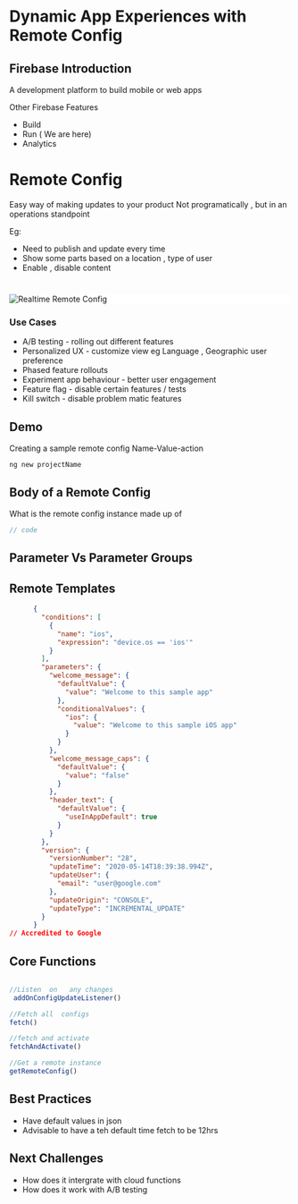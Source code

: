 
# Dynamic App Experiences with Remote Config



## Firebase Introduction 
A  development platform to build  mobile or  web apps 


Other Firebase Features 
- Build 
- Run ( We are here)
- Analytics 


# Remote Config
Easy way of making  updates to your  product 
Not  programatically , but in an operations standpoint 

Eg: 
- Need to publish and update every time
- Show   some parts based on  a location , type of user 
- Enable , disable content

#
<div style="background:white;">

![Realtime  Remote Config](https://firebase.google.com/static/docs/remote-config/images/real-time-client-server.png)

</div>

 
### Use Cases 
- A/B testing - rolling out different features 
- Personalized UX - customize  view eg  Language , Geographic user preference 
- Phased feature rollouts 
- Experiment app behaviour - better user  engagement 
- Feature flag - disable  certain features /  tests 
- Kill switch -  disable problem matic features 


## Demo 
Creating a sample remote config 
Name-Value-action 

```
ng new projectName
```

## Body of a Remote Config
 What  is the remote config instance made  up of 

```typescript
// code
```

## Parameter Vs Parameter Groups 

## Remote Templates 
```json
      {
        "conditions": [
          {
            "name": "ios",
            "expression": "device.os == 'ios'"
          }
        ],
        "parameters": {
          "welcome_message": {
            "defaultValue": {
              "value": "Welcome to this sample app"
            },
            "conditionalValues": {
              "ios": {
                "value": "Welcome to this sample iOS app"
              }
            }
          },
          "welcome_message_caps": {
            "defaultValue": {
              "value": "false"
            }
          },
          "header_text": {
            "defaultValue": {
              "useInAppDefault": true
            }
          }
        },
        "version": {
          "versionNumber": "28",
          "updateTime": "2020-05-14T18:39:38.994Z",
          "updateUser": {
            "email": "user@google.com"
          },
          "updateOrigin": "CONSOLE",
          "updateType": "INCREMENTAL_UPDATE"
        }
      }
// Accredited to Google
```

## Core  Functions

``` typescript

//Listen  on   any changes
 addOnConfigUpdateListener()

//Fetch all  configs 
fetch()

//fetch and activate
fetchAndActivate()

//Get a remote instance
getRemoteConfig()

```


## Best Practices 
- Have default values in json
- Advisable to have a teh default time fetch to be 12hrs 


## Next Challenges 
- How does it intergrate with cloud functions 
- How does it work with A/B testing
















 